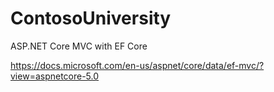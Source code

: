 # ContosoUniversity
ASP.NET Core MVC with EF Core

https://docs.microsoft.com/en-us/aspnet/core/data/ef-mvc/?view=aspnetcore-5.0
